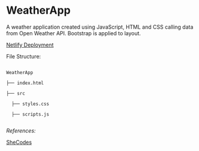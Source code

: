 # WeatherApp

 A weather application created using JavaScript, HTML and CSS calling data from Open Weather API. Bootstrap is applied to layout. 

[Netlify Deployment](https://clever-brahmagupta-e5ce24.netlify.app/) 

File Structure:

```

WeatherApp

├── index.html 

├── src

  ├── styles.css

  ├── scripts.js
  
```



_*References:*_



[SheCodes](https://www.shecodes.io)